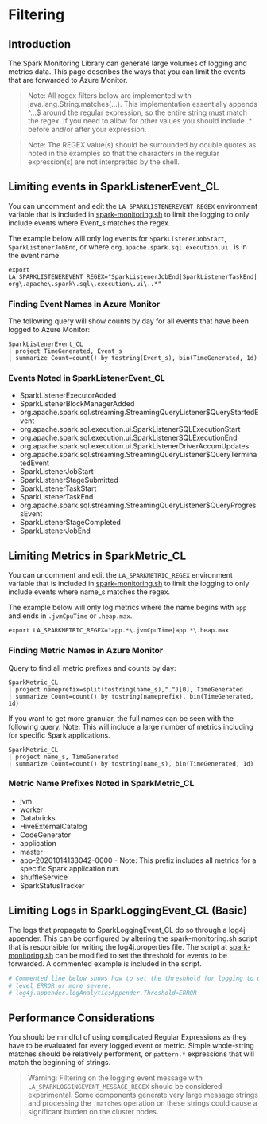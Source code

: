 # Filtering

## Introduction

The Spark Monitoring Library can generate large volumes of logging and metrics data.  This page describes the ways that you can limit the events that are forwarded to Azure Monitor.

> Note: All regex filters below are implemented with java.lang.String.matches(...). This implementation essentially appends ^...$ around the regular expression, so the entire string must match the regex.  If you need to allow for other values you should include .* before and/or after your expression.

> Note: The REGEX value(s) should be surrounded by double quotes as noted in the examples so that the characters in the regular expression(s) are not interpretted by the shell.

## Limiting events in SparkListenerEvent_CL

You can uncomment and edit the `LA_SPARKLISTENEREVENT_REGEX` environment variable that is included in [spark-monitoring.sh](../src/spark-listeners/scripts/spark-monitoring.sh) to limit the logging to only include events where Event_s matches the regex.

The example below will only log events for `SparkListenerJobStart`, `SparkListenerJobEnd`, or where `org.apache.spark.sql.execution.ui.` is in the event name.

`export LA_SPARKLISTENEREVENT_REGEX="SparkListenerJobEnd|SparkListenerTaskEnd|org\.apache\.spark\.sql\.execution\.ui\..*"`

### Finding Event Names in Azure Monitor

The following query will show counts by day for all events that have been logged to Azure Monitor:
```kusto
SparkListenerEvent_CL
| project TimeGenerated, Event_s
| summarize Count=count() by tostring(Event_s), bin(TimeGenerated, 1d)
```

### Events Noted in SparkListenerEvent_CL

* SparkListenerExecutorAdded
* SparkListenerBlockManagerAdded
* org.apache.spark.sql.streaming.StreamingQueryListener$QueryStartedEvent
* org.apache.spark.sql.execution.ui.SparkListenerSQLExecutionStart
* org.apache.spark.sql.execution.ui.SparkListenerSQLExecutionEnd
* org.apache.spark.sql.execution.ui.SparkListenerDriverAccumUpdates
* org.apache.spark.sql.streaming.StreamingQueryListener$QueryTerminatedEvent
* SparkListenerJobStart
* SparkListenerStageSubmitted
* SparkListenerTaskStart
* SparkListenerTaskEnd
* org.apache.spark.sql.streaming.StreamingQueryListener$QueryProgressEvent
* SparkListenerStageCompleted
* SparkListenerJobEnd

## Limiting Metrics in SparkMetric_CL

You can uncomment and edit the `LA_SPARKMETRIC_REGEX` environment variable that is included in [spark-monitoring.sh](../src/spark-listeners/scripts/spark-monitoring.sh) to limit the logging to only include events where name_s matches the regex.

The example below will only log metrics where the name begins with `app` and ends in `.jvmCpuTime` or `.heap.max`.

`export LA_SPARKMETRIC_REGEX="app.*\.jvmCpuTime|app.*\.heap.max`

### Finding Metric Names in Azure Monitor

Query to find all metric prefixes and counts by day:

```kusto
SparkMetric_CL
| project nameprefix=split(tostring(name_s),".")[0], TimeGenerated
| summarize Count=count() by tostring(nameprefix), bin(TimeGenerated, 1d)
```
If you want to get more granular, the full names can be seen with the following query. Note: This will include a large number of metrics including for specific Spark applications.

```kusto
SparkMetric_CL
| project name_s, TimeGenerated
| summarize Count=count() by tostring(name_s), bin(TimeGenerated, 1d)
```

### Metric Name Prefixes Noted in SparkMetric_CL

* jvm
* worker
* Databricks
* HiveExternalCatalog
* CodeGenerator
* application
* master
* app-20201014133042-0000 - Note: This prefix includes all metrics for a specific Spark application run.
* shuffleService
* SparkStatusTracker

## Limiting Logs in SparkLoggingEvent_CL (Basic)

The logs that propagate to SparkLoggingEvent_CL do so through a log4j appender.  This can be configured by altering the spark-monitoring.sh script that is responsible for writing the log4j.properties file. The script at [spark-monitoring.sh](../src/spark-listeners/scripts/spark-monitoring.sh) can be modified to set the threshold for events to be forwarded.  A commented example is included in the script.

```bash
# Commented line below shows how to set the threshhold for logging to only capture events that are
# level ERROR or more severe.
# log4j.appender.logAnalyticsAppender.Threshold=ERROR
```


## Performance Considerations

You should be mindful of using complicated Regular Expressions as they have to be evaluated for every logged event or metric.  Simple whole-string matches should be relatively performent, or `pattern.*` expressions that will match the beginning of strings.

> Warning: Filtering on the logging event message with `LA_SPARKLOGGINGEVENT_MESSAGE_REGEX` should be considered experimental. Some components generate very large message strings and processing the `.matches` operation on these strings could cause a significant burden on the cluster nodes.
